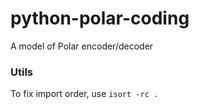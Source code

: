 # python-polar-coding
A model of Polar encoder/decoder

### Utils
To fix import order, use ``isort -rc .``
